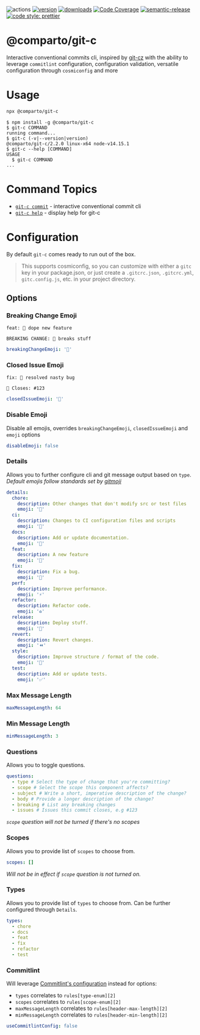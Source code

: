 ![actions][actions-badge]
[![version][version-badge]][package] [![downloads][downloads-badge]][npmtrends]
[![Code Coverage][coverage-badge]][coverage]
[![semantic-release][semantic-release-badge]][semantic-release]
[![code style: prettier][prettier-badge]][prettier]

# @comparto/git-c

Interactive conventional commits cli, inspired by [git-cz](https://github.com/streamich/git-cz) with the ability to leverage `commitlint` configuration, configuration validation, versatile configuration through `cosmiconfig` and more

# Usage

```bash
npx @comparto/git-c
```

  <!-- usage -->

```sh-session
$ npm install -g @comparto/git-c
$ git-c COMMAND
running command...
$ git-c (-v|--version|version)
@comparto/git-c/2.2.0 linux-x64 node-v14.15.1
$ git-c --help [COMMAND]
USAGE
  $ git-c COMMAND
...
```

<!-- usagestop -->

# Command Topics

- [`git-c commit`](docs//commit.md) - interactive conventional commit cli
- [`git-c help`](docs//help.md) - display help for git-c

<!-- commandsstop -->

# Configuration

By default `git-c` comes ready to run out of the box.

> This supports cosmiconfig, so you can customize with either a `gitc` key in your package.json, or just create a `.gitcrc.json`, `.gitcrc.yml`, `gitc.config.js`, etc. in your project directory.

## Options

### Breaking Change Emoji

```
feat: 🎸 dope new feature

BREAKING CHANGE: 🧨 breaks stuff
```

```yml
breakingChangeEmoji: '🧨'
```

### Closed Issue Emoji

```
fix: 🐛 resolved nasty bug

🏁 Closes: #123
```

```yml
closedIssueEmoji: '🏁'
```

### Disable Emoji

Disable all emojis, overrides `breakingChangeEmoji`, `closedIssueEmoji` and `emoji` options

```yml
disableEmoji: false
```

### Details

Allows you to further configure cli and git message output based on `type`.
_Default emojis follow standards set by [gitmoji][gitmoji]_

```yml
details:
  chore:
    description: Other changes that don't modify src or test files
    emoji: '🤖'
  ci:
    description: Changes to CI configuration files and scripts
    emoji: '👷'
  docs:
    description: Add or update documentation.
    emoji: '📝'
  feat:
    description: A new feature
    emoji: '🎸'
  fix:
    description: Fix a bug.
    emoji: '🐛'
  perf:
    description: Improve performance.
    emoji: '⚡️'
  refactor:
    description: Refactor code.
    emoji: '♻️'
  release:
    description: Deploy stuff.
    emoji: '🚀'
  revert:
    description: Revert changes.
    emoji: '⏪'
  style:
    description: Improve structure / format of the code.
    emoji: '🎨'
  test:
    description: Add or update tests.
    emoji: '✅'
```

### Max Message Length

```yml
maxMessageLength: 64
```

### Min Message Length

```yml
minMessageLength: 3
```

### Questions

Allows you to toggle questions.

```yml
questions:
  - type # Select the type of change that you're committing?
  - scope # Select the scope this component affects?
  - subject # Write a short, imperative description of the change?
  - body # Provide a longer description of the change?
  - breaking # List any breaking changes
  - issues # Issues this commit closes, e.g #123
```

_`scope` question will not be turned if there's no scopes_

### Scopes

Allows you to provide list of `scopes` to choose from.

```yml
scopes: []
```

_Will not be in effect if `scope` question is not turned on._

### Types

Allows you to provide list of `types` to choose from. Can be further configured through `Details`.

```yml
types:
  - chore
  - docs
  - feat
  - fix
  - refactor
  - test
```

### Commitlint

Will leverage [Commitlint's configuration](https://commitlint.js.org/#/reference-configuration) instead for options:

- `types` correlates to `rules[type-enum][2]`
- `scopes` correlates to `rules[scope-enum][2]`
- `maxMessageLength` correlates to `rules[header-max-length][2]`
- `minMessageLength` correlates to `rules[header-min-length][2]`

```yml
useCommitlintConfig: false
```

[actions-badge]: https://img.shields.io/github/workflow/status/comparto/git-c/Release?label=actions&logo=github-actions&style=flat-square
[version-badge]: https://img.shields.io/npm/v/@comparto/git-c.svg?logo=npm&style=flat-square
[package]: https://www.npmjs.com/package/@comparto/git-c
[downloads-badge]: https://img.shields.io/npm/dm/@comparto/git-c.svg?logo=npm&style=flat-square
[npmtrends]: http://www.npmtrends.com/@comparto/git-c
[semantic-release]: https://github.com/semantic-release/semantic-release
[semantic-release-badge]: https://img.shields.io/badge/%20%20%F0%9F%93%A6%F0%9F%9A%80-semantic--release-e10079.svg?style=flat-square
[coverage-badge]: https://img.shields.io/codecov/c/github/comparto/git-c.svg?style=flat-square
[coverage]: https://codecov.io/github/comparto/git-c
[prettier-badge]: https://img.shields.io/badge/code_style-prettier-ff69b4.svg?style=flat-square
[prettier]: https://github.com/prettier/prettier
[gitmoji]: https://gitmoji.carloscuesta.me/
